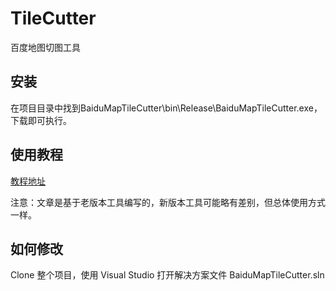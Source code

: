 # TileCutter 

百度地图切图工具

## 安装

在项目目录中找到BaiduMapTileCutter\bin\Release\BaiduMapTileCutter.exe，下载即可执行。

## 使用教程

[教程地址](http://www.jiazhengblog.com/blog/2011/10/08/422/)

注意：文章是基于老版本工具编写的，新版本工具可能略有差别，但总体使用方式一样。

## 如何修改

Clone 整个项目，使用 Visual Studio 打开解决方案文件 BaiduMapTileCutter.sln